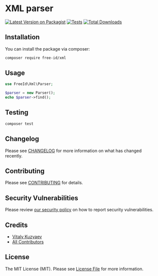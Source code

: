 # XML parser

[![Latest Version on Packagist](https://img.shields.io/packagist/v/free-id/xml.svg?style=flat-square)](https://packagist.org/packages/free-id/xml)
[![Tests](https://github.com/free-id/xml/actions/workflows/run-tests.yml/badge.svg?branch=main)](https://github.com/free-id/xml/actions/workflows/run-tests.yml)
[![Total Downloads](https://img.shields.io/packagist/dt/free-id/xml.svg?style=flat-square)](https://packagist.org/packages/free-id/xml)

## Installation

You can install the package via composer:

```bash
composer require free-id/xml
```

## Usage

```php
use FreeId\Xml\Parser;

$parser = new Parser();
echo $parser->find();
```

## Testing

```bash
composer test
```

## Changelog

Please see [CHANGELOG](CHANGELOG.md) for more information on what has changed recently.

## Contributing

Please see [CONTRIBUTING](https://github.com/free-id/.github/blob/main/CONTRIBUTING.md) for details.

## Security Vulnerabilities

Please review [our security policy](../../security/policy) on how to report security vulnerabilities.

## Credits

- [Vitaly Kuzyaev](https://github.com/vitkuz573)
- [All Contributors](../../contributors)

## License

The MIT License (MIT). Please see [License File](LICENSE.md) for more information.
